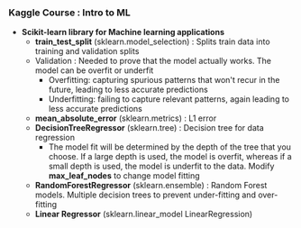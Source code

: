 ### Kaggle Course : Intro to ML
* **Scikit-learn library for Machine learning applications**
  * __train_test_split__ (sklearn.model_selection) : Splits train data into training and validation splits
  * Validation : Needed to prove that the model actually works. The model can be overfit or underfit 
    * Overfitting: capturing spurious patterns that won't recur in the future, leading to less accurate predictions
    * Underfitting: failing to capture relevant patterns, again leading to less accurate predictions
  * __mean_absolute_error__ (sklearn.metrics) : L1 error
  * __DecisionTreeRegressor__ (sklearn.tree) : Decision tree for data regression
    * The model fit will be determined by the depth of the tree that you choose. If a large depth is used, the model is overfit, whereas if a small depth is used, the model is underfit to the data. Modify **max_leaf_nodes** to change model fitting
  * __RandomForestRegressor__ (sklearn.ensemble) : Random Forest models. Multiple decision trees to prevent under-fitting and over-fitting
  * __Linear Regressor__ (sklearn.linear_model LinearRegression)
  
